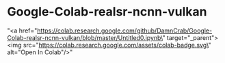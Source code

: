 # Google-Colab-realsr-ncnn-vulkan
"<a href=\"https://colab.research.google.com/github/DamnCrab/Google-Colab-realsr-ncnn-vulkan/blob/master/Untitled0.ipynb\" target=\"_parent\"><img src=\"https://colab.research.google.com/assets/colab-badge.svg\" alt=\"Open In Colab\"/></a>"
